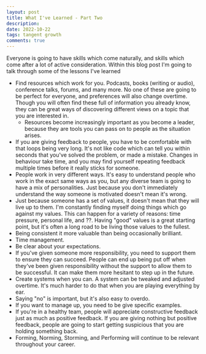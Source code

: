 ```yaml
---
layout: post
title: What I've Learned - Part Two
description: 
date: 2022-10-22
tags: tangent growth
comments: true
---
```


Everyone is going to have skills which come naturally, and skills which come after a lot of active consideration. Within this blog post I'm going to talk through some of the lessons I've learned

* Find resources which work for you. Podcasts, books (writing or audio), conference talks, forums, and many more. No one of these are going to be perfect for everyone, and preferences will also change overtime. Though you will often find these full of information you already know, they can be great ways of discovering different views on a topic that you are interested in.
  * Resources become increasingly important as you become a leader, because they are tools you can pass on to people as the situation arises.
* If you are giving feedback to people, you have to be comfortable with that loops being very long. It's not like code which can tell you within seconds that you've solved the problem, or made a mistake. Changes in behaviour take time, and you may find yourself repeating feedback multiple times before it really sticks for someone.
* People work in very different ways. It's easy to understand people who work in the exact same ways as you, but any diverse team is going to have a mix of personalities. Just because you don't immediately understand the way someone is motivated doesn't mean it's wrong.
* Just because someone has a set of values, it doesn't mean that they will live up to them. I'm constantly finding myself doing things which go against my values. This can happen for a variety of reasons: time pressure, personal life, and ??. Having "good" values is a great starting point, but it's often a long road to be living those values to the fullest.
* Being consistent it more valuable than being occasionally brilliant.
* Time management.
* Be clear about your expectations.
* If you've given someone more responsibility, you need to support them to ensure they can succeed. People can end up being put off when they've been given responsibility without the support to allow them to be successful. It can make them more hesitant to step up in the future.
* Create systems when you can. A system can be tweaked and adjusted overtime. It's much harder to do that when you are playing everything by ear.
* Saying "no" is important, but it's also easy to overdo.
* If you want to manage up, you need to be give specific examples. 
* If you're in a healthy team, people will appreciate constructive feedback just as much as positive feedback. If you are giving nothing but positive feedback, people are going to start getting suspicious that you are holding something back.
* Forming, Norming, Storming, and Performing will continue to be relevant throughout your career.